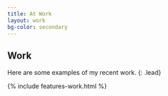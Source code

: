 ```yaml
---
title: At Work
layout: work
bg-color: secondary
---
```


## Work
Here are some examples of my recent work.
{: .lead}

{% include features-work.html %}